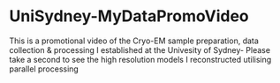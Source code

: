 # UniSydney-MyDataPromoVideo
This is a promotional video of the Cryo-EM sample preparation, data collection &amp; processing I established at the Univesity of Sydney- Please take a second to see the high resolution models I reconstructed utilising parallel processing

